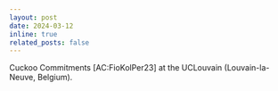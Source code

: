 ```yaml
---
layout: post
date: 2024-03-12
inline: true
related_posts: false
---
```


Cuckoo Commitments [AC:FioKolPer23] at the UCLouvain (Louvain-la-Neuve, Belgium).
